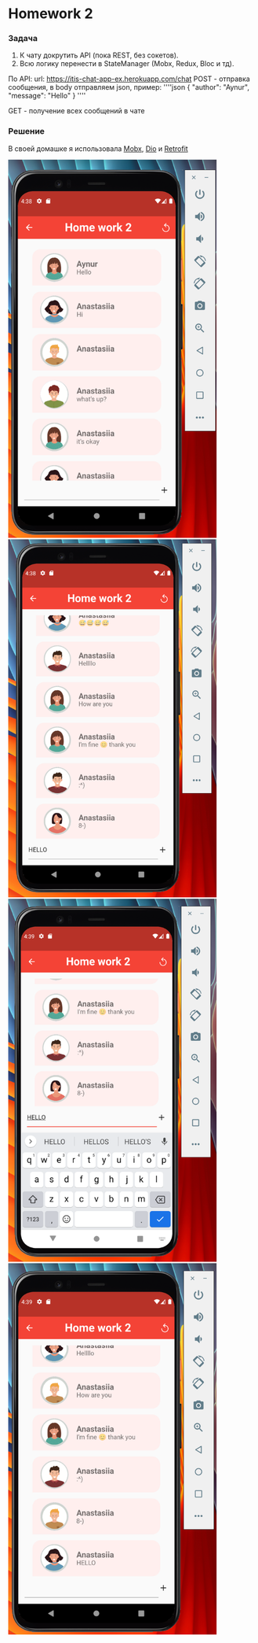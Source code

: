 # Homework 2

### Задача

1. К чату докрутить API (пока REST, без сокетов).
2. Всю логику перенести в StateManager (Mobx, Redux, Bloc и тд).

По API:
url: https://itis-chat-app-ex.herokuapp.com/chat
POST - отправка сообщения, в body отправляем json, пример:
''''json
{
"author": "Aynur",
"message": "Hello"
}
''''

GET - получение всех сообщений в чате

### Решение
В своей домашке я использовала [Mobx](https://pub.dev/packages/mobx), 
[Dio](https://pub.dev/packages/dio) и [Retrofit](https://pub.dev/packages/retrofit)

<img src="images/1.png" width="425"/> <img src="images/2.png" width="425"/>
<img src="images/3.png" width="425"/> <img src="images/4.png" width="425"/>

